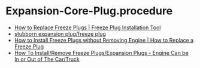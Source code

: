 # Expansion-Core-Plug.procedure
- [How to Replace Freeze Plugs | Freeze Plug Installation Tool](https://youtu.be/SrWozXoQnBI)
- [stubborn expansion plug/freeze plug](https://youtu.be/tWDYKKbypuo)
- [How to Install Freeze Plugs without Removing Engine | How to Replace a Freeze Plug](https://youtu.be/DJKIbc4XOFo)
- [How To Install/Remove Freeze Plugs/Expansion Plugs - Engine Can be In or Out of The Car/Truck](https://youtu.be/ZRrCnNbA2og)
